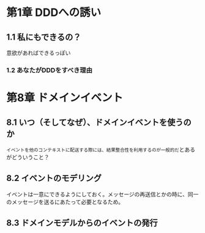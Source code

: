 # 第1章 DDDへの誘い

## 1.1 私にもできるの？

意欲があればできるっぽい

### 1.2 あなたがDDDをすべき理由




# 第8章 ドメインイベント

## 8.1 いつ（そしてなぜ）、ドメインイベントを使うのか

`イベントを他のコンテキストに配送する際には、結果整合性を利用するのが一般的だ`とあるがどういうこと？

## 8.2 イベントのモデリング

イベントは一意にできるようにしておく。メッセージの再送信とかの時に、同一のメッセージを送るにあたって必要となるため。

## 8.3 ドメインモデルからのイベントの発行
